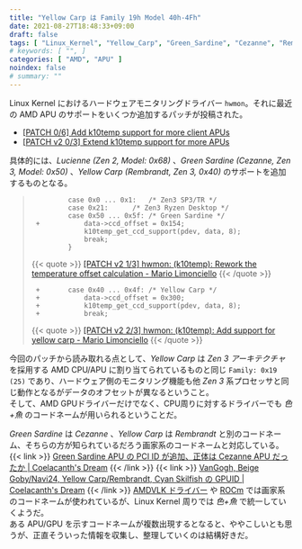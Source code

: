 ```yaml
---
title: "Yellow Carp は Family 19h Model 40h-4Fh"
date: 2021-08-27T18:48:33+09:00
draft: false
tags: [ "Linux_Kernel", "Yellow_Carp", "Green_Sardine", "Cezanne", "Rembrandt", "Lucienne" ]
# keywords: [ "", ]
categories: [ "AMD", "APU" ]
noindex: false
# summary: ""
---
```


Linux Kernel におけるハードウェアモニタリングドライバー `hwmon`。それに最近の AMD APU のサポートをいくつか追加するパッチが投稿された。  

 * [[PATCH 0/6] Add k10temp support for more client APUs](https://lore.kernel.org/linux-hwmon/20210826184057.26428-1-mario.limonciello@amd.com/T/#mebcb7f6f73b8d06e0f51867e457ce504bcccd877)
 * [[PATCH v2 0/3] Extend k10temp support for more APUs](https://lore.kernel.org/linux-hwmon/20210827201527.24454-1-mario.limonciello@amd.com/T/#m4ddb9c2a80ac5eb91a0a7e18a46b0d98cf73ed89)

具体的には、*Lucienne (Zen 2, Model: 0x68)* 、*Green Sardine (Cezanne, Zen 3, Model: 0x50)* 、*Yellow Carp (Rembrandt, Zen 3, 0x40)* のサポートを追加するものとなる。  

 > 		 		case 0x0 ... 0x1:	/* Zen3 SP3/TR */
 > 		 		case 0x21:		/* Zen3 Ryzen Desktop */
 > 		 		case 0x50 ... 0x5f:	/* Green Sardine */
 > 		+			data->ccd_offset = 0x154;
 > 		 			k10temp_get_ccd_support(pdev, data, 8);
 > 		 			break;
 > 		 		}
 >
 > {{< quote >}} [[PATCH v2 1/3] hwmon: (k10temp): Rework the temperature offset calculation - Mario Limonciello](https://lore.kernel.org/linux-hwmon/20210827201527.24454-2-mario.limonciello@amd.com/) {{< /quote >}}
 >
 > 		+		case 0x40 ... 0x4f:	/* Yellow Carp */
 > 		+			data->ccd_offset = 0x300;
 > 		+			k10temp_get_ccd_support(pdev, data, 8);
 > 		+			break;
 >
 > {{< quote >}} [[PATCH v2 2/3] hwmon: (k10temp): Add support for yellow carp - Mario Limonciello](https://lore.kernel.org/linux-hwmon/20210827201527.24454-3-mario.limonciello@amd.com/) {{< /quote >}}

今回のパッチから読み取れる点として、*Yellow Carp* は *Zen 3 アーキテクチャ* を採用する AMD CPU/APU に割り当てられているものと同じ `Family: 0x19 (25)` であり、ハードウェア側のモニタリング機能も他 *Zen 3* 系プロセッサと同じ動作となるがデータのオフセットが異なるということ。  
そして、AMD GPUドライバーだけでなく、CPU周りに対するドライバーでも *色+魚* のコードネームが用いられるということだ。  

*Green Sardine* は *Cezanne* 、*Yellow Carp* は *Rembrandt* と別のコードネーム、そちらの方が知られているだろう画家系のコードネームと対応している。  
{{< link >}} [Green Sardine APU の PCI ID が追加、正体は Cezanne APU だったか | Coelacanth's Dream](/posts/2021/01/14/green_sardine-pciid/) {{< /link >}}
{{< link >}} [VanGogh, Beige Goby/Navi24, Yellow Carp/Rembrandt, Cyan Skilfish の GPUID | Coelacanth's Dream](/posts/2021/07/30/vgh-navi24-rmb-gpuid/) {{< /link >}}
[AMDVLK ドライバー](/tags/gpuopen) や [ROCm](/tags/rocm) では画家系のコードネームが使われているが、Linux Kernel 周りでは *色+魚* で統一していくようだ。  
ある APU/GPU を示すコードネームが複数出現するとなると、ややこしいとも思うが、正直そういった情報を収集し、整理していくのは結構好きだ。  


